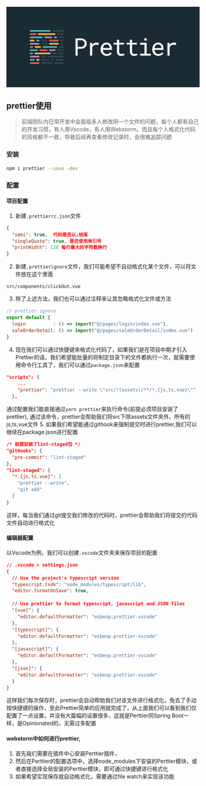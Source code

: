 ![](./images/prettier.png)

## prettier使用

> 前端团队内日常开发中会面临多人修改同一个文件的问题，每个人都有自己的开发习惯，有人用Vscode，有人用Webstorm。而且每个人格式化代码的风格都不一致，导致后续再查看修改记录时，会很难追踪问题

### 安装
```bash
npm i prettier --save -dev
```
### 配置
#### 项目配置
1. 新建`.prettierrc.json`文件
```json
{
  "semi": true,  代码是否以;结尾
  "singleQuote": true, 是否使用单引号
  "printWidth": 120 每行最大的字符数换行
}
```
2. 新建`.prettierignore`文件，我们可能希望不自动格式化某个文件，可以将文件放在这个里面
```
src/components/clickOut.vue
```
3. 除了上述方法，我们也可以通过注释来让其忽略格式化文件或方法
```js
// prettier-ignore
export default {
  login          : () => import("@/pages/login/index.vue"),
  saleOrderDetail: () => import("@/pages/saleOrderDetail/index.vue")
}
```
4. 现在我们可以通过快捷键来格式化代码了，如果我们是在项目中期才引入Prettier的话，我们希望能批量的将制定目录下的文件都执行一次，就需要使用命令行工具了，我们可以通过`package.json`来配置
```json
"scripts": {
    ...
    "prettier": "prettier --write \"src/!(assets)/**/*.{js,ts,vue}\""
  },
```
通过配置我们能直接通过`yarn prettier`来执行命令(前提必须项目安装了prettier), 通过该命令，prettier会帮助我们将src下除assets文件夹外，所有的js,ts,vue文件
5. 如果我们希望能通过githook来强制提交时进行prettier,我们可以继续在package.json进行配置
```json
/* 前提安装了lint-staged包 */
"gitHooks": {
  "pre-commit": "lint-staged"
},
"lint-staged": {
  "*.{js,ts,vue}": [
    "prettier --write",
    "git add"
  ]
}
```
这样，每当我们通过git提交我们修改的代码时，prettier会帮助我们将提交的代码文件自动进行格式化

#### 编辑器配置
以Vscode为例，我们可以创建`.vscode`文件夹来保存项目的配置
```json
// .vscode > settings.json
{
  // Use the project's typescript version
  "typescript.tsdk": "node_modules/typescript/lib",
  "editor.formatOnSave": true,

  // Use prettier to format typescript, javascript and JSON files
  "[vue]": {
    "editor.defaultFormatter": "esbenp.prettier-vscode"
  },
  "[typescript]": {
    "editor.defaultFormatter": "esbenp.prettier-vscode"
  },
  "[javascript]": {
    "editor.defaultFormatter": "esbenp.prettier-vscode"
  },
  "[json]": {
    "editor.defaultFormatter": "esbenp.prettier-vscode"
  }
}
```
这样我们每次保存时，prettier会自动帮助我们对该文件进行格式化，免去了手动按快捷键的操作，至此Prettier简单的应用就完成了，从上面我们可以看到我们仅配置了一点设置，并没有大篇幅的设置很多，这就是Perttier同Spring Boot一样，是Opinionated的，无需过多配置

#### webstorm中如何进行prettier, 
1. 首先我们需要在插件中心安装Perttier插件，
2. 然后在Perttier的配置选项中，选择node_modules下安装的Perttier模块，或者直接选择全局安装的Perttier模块，即可通过快捷键进行格式化
3. 如果希望实现保存就自动格式化，需要通过file watch来实现该功能
